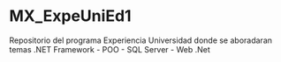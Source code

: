 # MX_ExpeUniEd1
Repositorio del programa Experiencia Universidad donde se aboradaran temas
.NET Framework - POO - SQL Server - Web .Net
